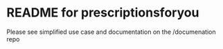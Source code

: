 README for prescriptionsforyou
==========================

Please see simplified use case and documentation on the /documenation repo
